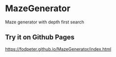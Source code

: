 # MazeGenerator

Maze generator with depth first search

## Try it on Github Pages

https://fodpeter.github.io/MazeGenerator/index.html
